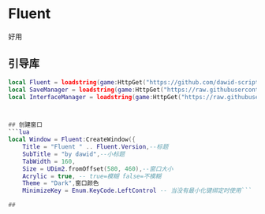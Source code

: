 # Fluent
好用

## 引导库
```lua
local Fluent = loadstring(game:HttpGet("https://github.com/dawid-scripts/Fluent/releases/latest/download/main.lua"))()
local SaveManager = loadstring(game:HttpGet("https://raw.githubusercontent.com/dawid-scripts/Fluent/master/Addons/SaveManager.lua"))()
local InterfaceManager = loadstring(game:HttpGet("https://raw.githubusercontent.com/dawid-scripts/Fluent/master/Addons/InterfaceManager.lua"))()```



## 创建窗口
```lua
local Window = Fluent:CreateWindow({
    Title = "Fluent " .. Fluent.Version,--标题
    SubTitle = "by dawid",--小标题
    TabWidth = 160,
    Size = UDim2.fromOffset(580, 460),--窗口大小
    Acrylic = true, -- true=模糊 false=不模糊
    Theme = "Dark",窗口颜色
    MinimizeKey = Enum.KeyCode.LeftControl -- 当没有最小化键绑定时使用```

## 
